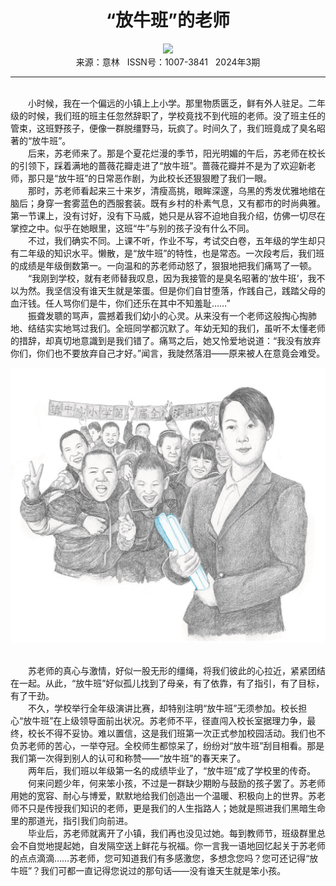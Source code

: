 # <center>“放牛班”的老师</center>

<div align=center><img src="https://raw.githubusercontent.com/leaguecn/magazines/main/img_authors/%d7%f7%d5%df%a3%ba%c1%e8%d4%c2%c7%a7%d1%a9.jpg"></div>

<center>来源：意林   ISSN号：1007-3841   2024年3期</center>

* * *

<br>　　小时候，我在一个偏远的小镇上上小学。那里物质匮乏，鲜有外人驻足。二年级的时候，我们班的班主任忽然辞职了，学校竟找不到代班的老师。没了班主任的管束，这班野孩子，便像一群脱缰野马，玩疯了。时间久了，我们班竟成了臭名昭著的“放牛班”。  
　　后来，苏老师来了。那是个夏花烂漫的季节，阳光明媚的午后，苏老师在校长的引领下，踩着满地的蔷薇花瓣走进了“放牛班”。蔷薇花瓣并不是为了欢迎新老师，那只是“放牛班”的日常恶作剧，为此校长还狠狠瞪了我们一眼。  
　　那时，苏老师看起来三十来岁，清瘦高挑，眼眸深邃，乌黑的秀发优雅地绾在脑后；身穿一套雾蓝色的西服套装。既有乡村的朴素气息，又有都市的时尚典雅。第一节课上，没有讨好，没有下马威，她只是从容不迫地自我介绍，仿佛一切尽在掌控之中。似乎在她眼里，这班“牛”与别的孩子没有什么不同。  
　　不过，我们确实不同。上课不听，作业不写，考试交白卷，五年级的学生却只有二年级的知识水平。懒散，是“放牛班”的特性，也是常态。一次段考后，我们班的成绩是年级倒数第一。一向温和的苏老师动怒了，狠狠地把我们痛骂了一顿。  
　　“我刚到学校，就有老师替我叹息，因为我接管的是臭名昭著的‘放牛班’，我不以为然。我坚信没有谁天生就是笨蛋。但是你们自甘堕落，作践自己，践踏父母的血汗钱。任人骂你们是牛，你们还乐在其中不知羞耻……”  
　　振聋发聩的骂声，震撼着我们幼小的心灵。从来没有一个老师这般掏心掏肺地、结结实实地骂过我们。全班同学都沉默了。年幼无知的我们，虽听不太懂老师的措辞，却真切地意識到是我们错了。痛骂之后，她又怜爱地说道：“我没有放弃你们，你们也不要放弃自己才好。”闻言，我陡然落泪——原来被人在意竟会难受。

![](https://raw.githubusercontent.com/leaguecn/magazines/main/img/yili20240348-1-l.jpg)

  
<br>　　苏老师的真心与激情，好似一股无形的缰绳，将我们彼此的心拉近，紧紧团结在一起。从此，“放牛班”好似孤儿找到了母亲，有了依靠，有了指引，有了目标，有了干劲。  
　　不久，学校举行全年级演讲比赛，却特别注明“放牛班”无须参加。校长担心“放牛班”在上级领导面前出状况。苏老师不平，径直闯入校长室据理力争，最终，校长不得不妥协。难以置信，这是我们班第一次正式参加校园活动。我们也不负苏老师的苦心，一举夺冠。全校师生都惊呆了，纷纷对“放牛班”刮目相看。那是我们第一次得到别人的认可和称赞——“放牛班”的春天来了。  
　　两年后，我们班以年级第一名的成绩毕业了，“放牛班”成了学校里的传奇。  
　　何来问题少年，何来笨小孩，不过是一群缺少期盼与鼓励的孩子罢了。苏老师用她的宽容、耐心与博爱，默默地给我们创造出一个温暖、积极向上的世界。苏老师不只是传授我们知识的老师，更是我们的人生指路人；她就是照进我们黑暗生命里的那道光，指引我们向前进。  
　　毕业后，苏老师就离开了小镇，我们再也没见过她。每到教师节，班级群里总会不自觉地提起她，自发隔空送上鲜花与祝福。你一言我一语地回忆起关于苏老师的点点滴滴……苏老师，您可知道我们有多感激您，多想念您吗？您可还记得“放牛班”？我们可都一直记得您说过的那句话——没有谁天生就是笨小孩。
